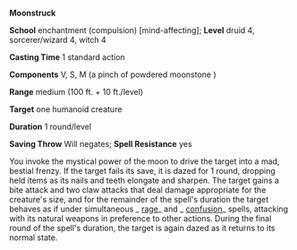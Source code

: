  **Moonstruck**

**School** enchantment (compulsion) [mind-affecting]; **Level** druid 4, sorcerer/wizard 4, witch 4

**Casting Time** 1 standard action

**Components** V, S, M (a pinch of powdered moonstone )

**Range** medium (100 ft. + 10 ft./level)

**Target** one humanoid creature

**Duration** 1 round/level

**Saving Throw** Will negates; **Spell Resistance** yes

You invoke the mystical power of the moon to drive the target into a mad, bestial frenzy. If the target fails its save, it is dazed for 1 round, dropping held items as its nails and teeth elongate and sharpen. The target gains a bite attack and two claw attacks that deal damage appropriate for the creature's size, and for the remainder of the spell's duration the target behaves as if under simultaneous _ [rage](../../spells/rage.html#_rage)_ and _ [confusion](../../spells/confusion.html#_confusion)_ spells, attacking with its natural weapons in preference to other actions. During the final round of the spell's duration, the target is again dazed as it returns to its normal state.

